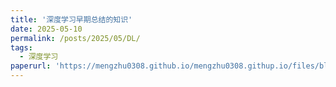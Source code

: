 ```yaml
---
title: '深度学习早期总结的知识'
date: 2025-05-10
permalink: /posts/2025/05/DL/
tags:
  - 深度学习
paperurl: 'https://mengzhu0308.github.io/mengzhu0308.githup.io/files/blog/2025-05-10-DL.pdf'
---
```

